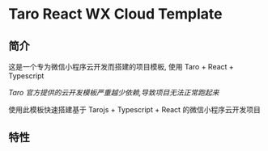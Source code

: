 # Taro React WX Cloud Template

## 简介

这是一个专为微信小程序云开发而搭建的项目模板, 使用 Taro + React + Typescript

_Taro 官方提供的云开发模板严重越少依赖,导致项目无法正常跑起来_

使用此模板快速搭建基于 Tarojs + Typescript + React 的微信小程序云开发项目

## 特性

